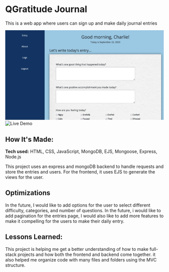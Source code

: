 # QGratitude Journal
This is a web app where users can sign up and make daily journal entries

![](public/imgs/01.jpg)
![Live Demo](https://gratitude-journal-la8p.onrender.com/)

## How It's Made:

**Tech used:** HTML, CSS, JavaScript, MongoDB, EJS, Mongoose, Express, Node.js

This project uses an express and mongoDB backend to handle requests and store the entries and users. For the frontend, it uses EJS to generate the views for the user.

## Optimizations

In the future, I would like to add options for the user to select different difficulty, categories, and number of questions.
In the future, i would like to add pagination for the entries page, I would also like to add more features to make it compelling for the users to make their daily entry.

## Lessons Learned:

This project is helping me get a better understanding of how to make full-stack projects and how both the frontend and backend come together. it also helped me organize code with many files and folders using the MVC structure.



